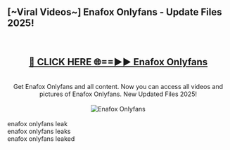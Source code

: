 <h2>[~Viral Videos~] Enafox Onlyfans - Update Files 2025!</h2>
<br>
<div align="center">
<h2><a href="https://betterlinks.top/A2PfLJ" rel="nofollow">🔴 CLICK HERE 🌐==►► Enafox Onlyfans</a></h2>
<br>
Get Enafox Onlyfans and all content. Now you can access all videos and pictures of Enafox Onlyfans. New Updated Files 2025!
<br>
<br>
<a href="https://betterlinks.top/A2PfLJ" rel="nofollow" data-target="animated-image.originalLink"><img src="https://i.ibb.co.com/WyWwxjT/player-gif2.gif" alt="Enafox Onlyfans" style="max-width: 100%; display: inline-block;" data-target="animated-image.originalImage"></a>
</div>
<br>
enafox onlyfans leak<br>
enafox onlyfans leaks<br>
enafox onlyfans leaked